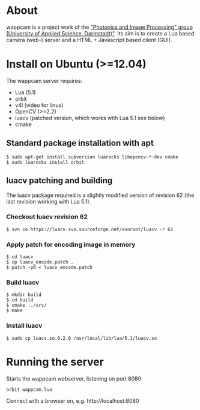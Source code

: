 # About

wappcam is a project work of the ["Photonics and Image Processing"
group (University of Applied Science,
Darmstadt)"](http://www.h-da.de/studium/studienangebot/mathematik-und-naturwissenschaften/optotechnik-bildverarbeitung-bsc/nocache/). Its
aim is to create a Lua based camera (web-) server and a HTML +
Javascript based client (GUI). 

# Install on Ubuntu (>=12.04)

The wappcam server requires:

 - Lua (5.1)
 - orbit
 - v4l (video for linux)
 - OpenCV (>=2.2)
 - luacv (patched version, which works with Lua 5.1 see below)
 - cmake

## Standard package installation with apt
```shell
$ sudo apt-get install subversion luarocks libopencv-*-dev cmake
$ sudo luarocks install orbit
```

## luacv patching and building

The luacv package required is a slightly modified version of revision 62 (the last revision working with Lua 5.1). 

### Checkout luacv revision 62
```shell
$ svn co https://luacv.svn.sourceforge.net/svnroot/luacv -r 62
```

### Apply patch for encoding image in memory
```shell
$ cd luacv
$ cp luacv_encode.patch .
$ patch -p0 < luacv_encode.patch
```

### Build luacv
```shell
$ mkdir build
$ cd build
$ cmake ../src/
$ make
```

### Install luacv
```shell
$ sudo cp luacv.so.0.2.0 /usr/local/lib/lua/5.1/luacv.so
```

# Running the server
Starts the wappcam webserver, listening on port 8080
```shell
orbit wappcam.lua
```
Connect with a browser on, e.g. http://localhost:8080



